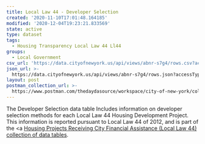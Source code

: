 ```yaml
---
title: Local Law 44 - Developer Selection
created: '2020-11-10T17:01:48.164185'
modified: '2020-12-04T19:23:21.833569'
state: active
type: dataset
tags:
  - Housing Transparency Local Law 44 Ll44
groups:
  - Local Government
csv_url: 'https://data.cityofnewyork.us/api/views/abnr-s7g4/rows.csv?accessType=DOWNLOAD'
json_url: >-
  https://data.cityofnewyork.us/api/views/abnr-s7g4/rows.json?accessType=DOWNLOAD
layout: post
postman_collection_url: >-
  https://www.postman.com/thedaydasource/workspace/city-of-new-york/collection/15909983-31cc7104-e9a2-4495-b9de-f4c8003356e8
---
```

The Developer Selection data table Includes information on developer selection methods for each Local Law 44 Housing Development Project. This information is reported pursuant to Local Law 44 of 2012, and is part of the <a <a href='https://data.cityofnewyork.us/browse?Data-Collection_Data-Collection=HPD+Local+Law+44'>Housing Projects Receiving City Financial Assistance (Local Law 44) collection of data tables</a>.
